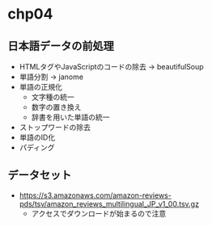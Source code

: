 # chp04

## 日本語データの前処理
- HTMLタグやJavaScriptのコードの除去 -> beautifulSoup
- 単語分割 -> janome
- 単語の正規化
  - 文字種の統一
  - 数字の置き換え
  - 辞書を用いた単語の統一
- ストップワードの除去
- 単語のID化
- パディング

## データセット
- https://s3.amazonaws.com/amazon-reviews-pds/tsv/amazon_reviews_multilingual_JP_v1_00.tsv.gz
  - アクセスでダウンロードが始まるので注意
